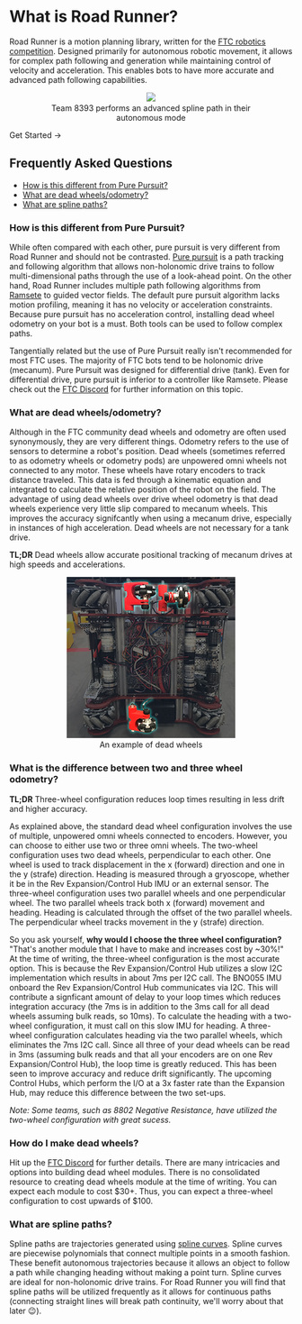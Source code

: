 # What is Road Runner?

Road Runner is a motion planning library, written for the [FTC robotics competition](https://www.firstinspires.org/robotics/ftc). Designed primarily for autonomous robotic movement, it allows for complex path following and generation while maintaining control of velocity and acceleration. This enables bots to have more accurate and advanced path following capabilities.

<figure align="center">
    <img src="./assets/home/8393-worlds.gif">
    <figcaption style="marginTop: 1em;">Team 8393 performs an advanced spline path in their autonomous mode</figcaption>
</figure>

<ActionLink url="/before-you-start" margin="2em">Get Started →</ActionLink>

## Frequently Asked Questions

- [How is this different from Pure Pursuit?](#how-is-this-different-from-pure-pursuit)
- [What are dead wheels/odometry?](#what-are-dead-wheels-odometry)
- [What are spline paths?](#what-are-spline-paths)

### How is this different from Pure Pursuit?

While often compared with each other, pure pursuit is very different from Road Runner and should not be contrasted. [Pure pursuit](https://www.mathworks.com/help/robotics/ug/pure-pursuit-controller.html) is a path tracking and following algorithm that allows non-holonomic drive trains to follow multi-dimensional paths through the use of a look-ahead point. On the other hand, Road Runner includes multiple path following algorithms from [Ramsete](https://github.com/wpilibsuite/allwpilib/blob/master/wpilibj/src/main/java/edu/wpi/first/wpilibj/controller/RamseteController.java) to guided vector fields. The default pure pursuit algorithm lacks motion profiling, meaning it has no velocity or acceleration constraints. Because pure pursuit has no acceleration control, installing dead wheel odometry on your bot is a must. Both tools can be used to follow complex paths.

Tangentially related but the use of Pure Pursuit really isn't recommended for most FTC uses. The majority of FTC bots tend to be holonomic drive (mecanum). Pure Pursuit was designed for differential drive (tank). Even for differential drive, pure pursuit is inferior to a controller like Ramsete. Please check out the [FTC Discord](https://discord.gg/first-tech-challenge) for further information on this topic.


### What are dead wheels/odometry?

Although in the FTC community dead wheels and odometry are often used synonymously, they are very different things. Odometry refers to the use of sensors to determine a robot's position. Dead wheels (sometimes referred to as odometry wheels or odometry pods) are unpowered omni wheels not connected to any motor. These wheels have rotary encoders to track distance traveled. This data is fed through a kinematic equation and integrated to calculate the relative position of the robot on the field. The advantage of using dead wheels over drive wheel odometry is that dead wheels experience very little slip compared to mecanum wheels. This improves the accuracy signifcantly when using a mecanum drive, especially in instances of high acceleration. Dead wheels are not necessary for a tank drive.

**TL;DR** Dead wheels allow accurate positional tracking of mecanum drives at high speeds and accelerations.

<figure align="center">
    <img src="./assets/home/dead-wheel-example-small.jpg">
    <figcaption style="marginTop: 1em;">An example of dead wheels</figcaption>
</figure>

### What is the difference between two and three wheel odometry?

**TL;DR** Three-wheel configuration reduces loop times resulting in less drift and higher accuracy.

As explained above, the standard dead wheel configuration involves the use of multiple, unpowered omni wheels connected to encoders. However, you can choose to either use two or three omni wheels. The two-wheel configuration uses two dead wheels, perpendicular to each other. One wheel is used to track displacement in the x (forward) direction and one in the y (strafe) direction. Heading is measured through a gryoscope, whether it be in the Rev Expansion/Control Hub IMU or an external sensor. The three-wheel configuration uses two parallel wheels and one perpendicular wheel. The two parallel wheels track both x (forward) movement and heading. Heading is calculated through the offset of the two parallel wheels. The perpendicular wheel tracks movement in the y (strafe) direction.

So you ask yourself, **why would I choose the three wheel configuration?** "That's another module that I have to make and increases cost by ~30%!" At the time of writing, the three-wheel configuration is the most accurate option. This is because the Rev Expansion/Control Hub utilizes a slow I2C implementation which results in about 7ms per I2C call. The BNO055 IMU onboard the Rev Expansion/Control Hub communicates via I2C. This will contribute a signficant amount of delay to your loop times which reduces integration accuracy (the 7ms is in addition to the 3ms call for all dead wheels assuming bulk reads, so 10ms). To calculate the heading with a two-wheel configuration, it must call on this slow IMU for heading. A three-wheel configuration calculates heading via the two parallel wheels, which eliminates the 7ms I2C call. Since all three of your dead wheels can be read in 3ms (assuming bulk reads and that all your encoders are on one Rev Expansion/Control Hub), the loop time is greatly reduced. This has been seen to improve accuracy and reduce drift significantly. The upcoming Control Hubs, which perform the I/O at a 3x faster rate than the Expansion Hub, may reduce this difference between the two set-ups.

_Note: Some teams, such as 8802 Negative Resistance, have utilized the two-wheel configuration with great sucess._

### How do I make dead wheels?

Hit up the [FTC Discord](https://discord.gg/first-tech-challenge) for further details. There are many intricacies and options into building dead wheel modules. There is no consolidated resource to creating dead wheels module at the time of writing. You can expect each module to cost $30+. Thus, you can expect a three-wheel configuration to cost upwards of $100.

### What are spline paths?

Spline paths are trajectories generated using [spline curves](<https://www.wikiwand.com/en/Spline_(mathematics)>). Spline curves are piecewise polynomials that connect multiple points in a smooth fashion. These benefit autonomous trajectories because it allows an object to follow a path while changing heading without making a point turn. Spline curves are ideal for non-holonomic drive trains. For Road Runner you will find that spline paths will be utilized frequently as it allows for continuous paths (connecting straight lines will break path continuity, we'll worry about that later 😉).
